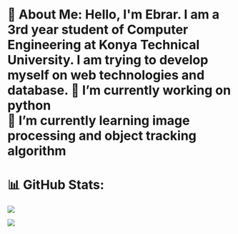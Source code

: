 <H1>💫 About Me: Hello, I'm Ebrar. I am a 3rd year student of Computer Engineering at Konya Technical University. I am trying to develop myself on web technologies and database.
🔭 I’m currently working on python<br>🌱 I’m currently learning image processing and object tracking algorithm</H1> 

# 📊 GitHub Stats:
![](https://github-readme-stats.vercel.app/api/top-langs/?username=ebraar&theme=dark&hide_border=false&include_all_commits=false&count_private=false&layout=compact)

[![](https://visitcount.itsvg.in/api?id=ebraar&icon=0&color=0)](https://visitcount.itsvg.in)

<!-- Proudly created with GPRM ( https://gprm.itsvg.in ) -->

